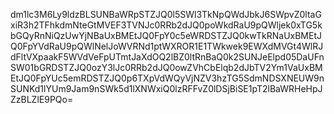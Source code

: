 dm1lc3M6Ly9ldzBLSUNBaWRpSTZJQ0l5SWl3TkNpQWdJbkJ6SWpvZ0ltaGxiR3h2TFhkdmNteGtMVEF3TVNJc0RRb2dJQ0poWkdRaU9pQWljek0xTG5kbGQyRnNiQzUwYjNBaUxBMEtJQ0FpY0c5eWRDSTZJQ0kwTkRNaUxBMEtJQ0FpYVdRaU9pQWlNelJoWVRNd1ptWXROR1E1TWkwek9EWXdMVGt4WlRJdFltVXpaakF5WVdVeFpUTmtJaXdOQ2lBZ0ltRnBaQ0k2SUNJeElpd05DaUFnSW01bGRDSTZJQ0ozY3lJc0RRb2dJQ0owZVhCbElqb2dJbTV2Ym1VaUxBMEtJQ0FpYUc5emRDSTZJQ0p6TXpVdWQyVjNZV3hzTG5SdmNDSXNEUW9nSUNKd1lYUm9Jam9nSWk5d1lXNWxiQ0lzRFFvZ0lDSjBiSE1pT2lBaWRHeHpJZzBLZlE9PQo=
